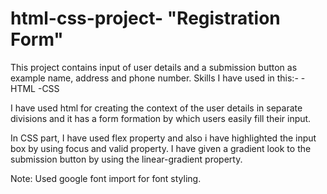 # html-css-project- "Registration Form"

This project contains input of user details and a submission button as example name, address and phone number.
Skills I have used in this:-
-HTML
-CSS
 
I have used html for creating the context of the user details in separate divisions and it has a form formation by which users easily fill their input.
 
In CSS part, I have used flex property and also i have highlighted the input box by using focus and valid property. I have given a gradient look to the submission button by using the linear-gradient property.
 
Note: Used google font import for font styling.
